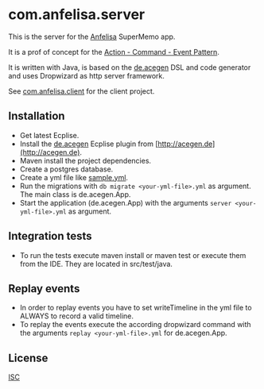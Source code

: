 # com.anfelisa.server

This is the server for the [Anfelisa](https://anfelisa.de/#) SuperMemo app.

It is a prof of concept for the [Action - Command - Event Pattern](https://github.com/annettedorothea/de.acegen).

It is written with Java, is based on the [de.acegen](https://github.com/annettedorothea/de.acegen) 
DSL and code generator and uses Dropwizard as http server framework.

See [com.anfelisa.client](https://github.com/annettedorothea/com.anfelisa.client) for the client project.

## Installation

- Get latest Ecplise.
- Install the [de.acegen](https://github.com/annettedorothea/de.acegen) Ecplise plugin from [http://acegen.de](http://acegen.de).
- Maven install the project dependencies.
- Create a postgres database.
- Create a yml file like [sample.yml](sample.yml).
- Run the migrations with `db migrate <your-yml-file>.yml` as argument. The main class is de.acegen.App.
- Start the application (de.acegen.App) with the arguments `server <your-yml-file>.yml` as argument.

## Integration tests

- To run the tests execute maven install or maven test or execute them from the IDE. They are located in src/test/java.

## Replay events

- In order to replay events you have to set writeTimeline in the yml file to ALWAYS to record a valid timeline.
- To replay the events execute the according dropwizard command with the arguments `replay <your-yml-file>.yml` for de.acegen.App. 

## License
[ISC](License.txt)
